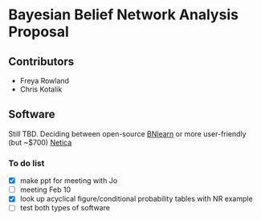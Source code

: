 # Bayesian Belief Network Analysis Proposal

## Contributors
- Freya Rowland
- Chris Kotalik

## Software
Still TBD. Deciding between open-source [BNlearn](<https://www.bnlearn.com/>) or more user-friendly (but ~$700) [Netica](<https://www.norsys.com/netica.html>)

### To do list

- [x] make ppt for meeting with Jo
- [ ] meeting Feb 10
- [x] look up acyclical figure/conditional probability tables with NR example
- [ ] test both types of software
